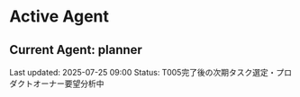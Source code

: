 # Active Agent

## Current Agent: planner

Last updated: 2025-07-25 09:00
Status: T005完了後の次期タスク選定・プロダクトオーナー要望分析中